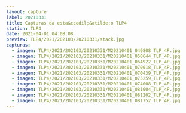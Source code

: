 ```yaml
---
layout: capture
label: 20210331
title: Capturas da esta&ccedil;&atilde;o TLP4
station: TLP4
date: 2021-04-01 04:08:08
preview: TLP4/2021/202103/20210331/stack.jpg
capturas:
  - imagem: TLP4/2021/202103/20210331/M20210401_040808_TLP_4P.jpg
  - imagem: TLP4/2021/202103/20210331/M20210401_050644_TLP_4P.jpg
  - imagem: TLP4/2021/202103/20210331/M20210401_064922_TLP_4P.jpg
  - imagem: TLP4/2021/202103/20210331/M20210401_070018_TLP_4P.jpg
  - imagem: TLP4/2021/202103/20210331/M20210401_070439_TLP_4P.jpg
  - imagem: TLP4/2021/202103/20210331/M20210401_073259_TLP_4P.jpg
  - imagem: TLP4/2021/202103/20210331/M20210401_074008_TLP_4P.jpg
  - imagem: TLP4/2021/202103/20210331/M20210401_081004_TLP_4P.jpg
  - imagem: TLP4/2021/202103/20210331/M20210401_081202_TLP_4P.jpg
  - imagem: TLP4/2021/202103/20210331/M20210401_081752_TLP_4P.jpg
---
```

